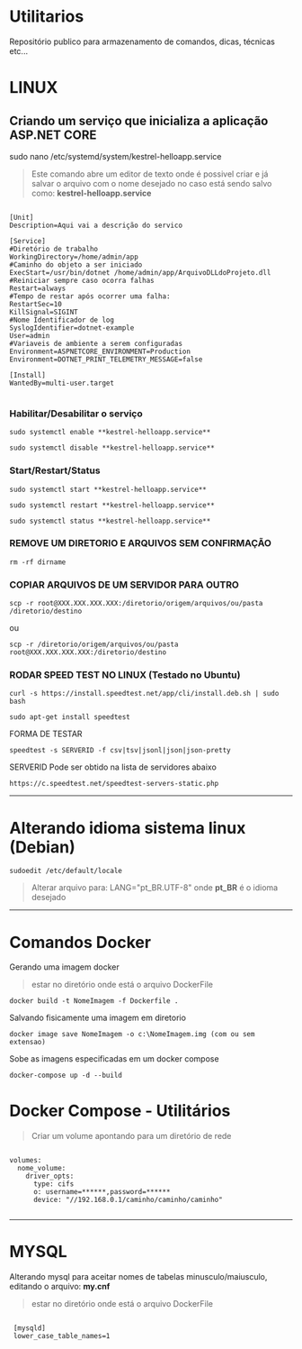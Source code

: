 # Utilitarios
Repositório publico para armazenamento de comandos, dicas, técnicas etc...


# LINUX
## Criando um serviço que inicializa a aplicação ASP.NET CORE

sudo nano /etc/systemd/system/kestrel-helloapp.service

> Este comando abre um editor de texto onde é possivel criar e já salvar o arquivo com o nome desejado no caso está sendo salvo como: **kestrel-helloapp.service**

<pre><code>
[Unit]
Description=Aqui vai a descrição do servico

[Service]
#Diretório de trabalho
WorkingDirectory=/home/admin/app
#Caminho do objeto a ser iniciado
ExecStart=/usr/bin/dotnet /home/admin/app/ArquivoDLLdoProjeto.dll
#Reiniciar sempre caso ocorra falhas
Restart=always
#Tempo de restar após ocorrer uma falha:
RestartSec=10
KillSignal=SIGINT
#Nome Identificador de log
SyslogIdentifier=dotnet-example
User=admin
#Variaveis de ambiente a serem configuradas
Environment=ASPNETCORE_ENVIRONMENT=Production
Environment=DOTNET_PRINT_TELEMETRY_MESSAGE=false

[Install]
WantedBy=multi-user.target

</code></pre>

### Habilitar/Desabilitar o serviço
<pre><code>sudo systemctl enable **kestrel-helloapp.service**</code></pre>
<pre><code>sudo systemctl disable **kestrel-helloapp.service**</code></pre>


### Start/Restart/Status
<pre><code>sudo systemctl start **kestrel-helloapp.service**</code></pre>
<pre><code>sudo systemctl restart **kestrel-helloapp.service**</code></pre>
<pre><code>sudo systemctl status **kestrel-helloapp.service**</code></pre>

### REMOVE UM DIRETORIO E ARQUIVOS SEM CONFIRMAÇÃO
<pre><code>rm -rf dirname</code></pre>

### COPIAR ARQUIVOS DE UM SERVIDOR PARA OUTRO
<pre><code>scp -r root@XXX.XXX.XXX.XXX:/diretorio/origem/arquivos/ou/pasta /diretorio/destino</code></pre>
ou
<pre><code>scp -r /diretorio/origem/arquivos/ou/pasta root@XXX.XXX.XXX.XXX:/diretorio/destino</code></pre>

### RODAR SPEED TEST NO LINUX (Testado no Ubuntu)
<pre><code>curl -s https://install.speedtest.net/app/cli/install.deb.sh | sudo bash</code></pre>
<pre><code>sudo apt-get install speedtest</code></pre>

FORMA DE TESTAR
<pre><code>speedtest -s SERVERID -f csv|tsv|jsonl|json|json-pretty</code></pre>

SERVERID Pode ser obtido na lista de servidores abaixo
<pre><code>https://c.speedtest.net/speedtest-servers-static.php</code></pre>


---------------------------------------
# Alterando idioma sistema linux (Debian)

<pre><code>sudoedit /etc/default/locale</code></pre>
> Alterar arquivo para: LANG="pt_BR.UTF-8" onde **pt_BR** é o idioma desejado


---------------------------------------

# Comandos Docker
Gerando uma imagem docker
> estar no diretório onde está o arquivo DockerFile
<pre><code>docker build -t NomeImagem -f Dockerfile .</code></pre>

Salvando fisicamente uma imagem em diretorio
<pre><code>docker image save NomeImagem -o c:\NomeImagem.img (com ou sem extensao)</code></pre>


Sobe as imagens especificadas em um docker compose
<pre><code>docker-compose up -d --build</code></pre>

# Docker Compose - Utilitários

> Criar um volume apontando para um diretório de rede
<pre><code>
volumes:
  nome_volume:
    driver_opts: 
      type: cifs 
      o: username=******,password=******
      device: "//192.168.0.1/caminho/caminho/caminho"

</code></pre>


---------------------------------------

# MYSQL
Alterando mysql para aceitar nomes de tabelas minusculo/maiusculo, editando o arquivo: **my.cnf**
> estar no diretório onde está o arquivo DockerFile
<pre>
<code>
 [mysqld]
 lower_case_table_names=1
</code>
</pre>



